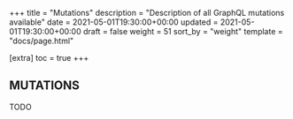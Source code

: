 +++
title = "Mutations"
description = "Description of all GraphQL mutations available"
date = 2021-05-01T19:30:00+00:00
updated = 2021-05-01T19:30:00+00:00
draft = false
weight = 51
sort_by = "weight"
template = "docs/page.html"

[extra]
toc = true
+++

## MUTATIONS

TODO
